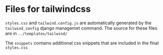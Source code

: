 # Files for tailwindcss

`styles.css` and `tailwind.config.js` are automatically generated by the `tailwind_config` django
managemet command. The source for these files are in `../templates/tailwind/`

The `snippets` contains additional css snippets that are included in the final `styles.css`
